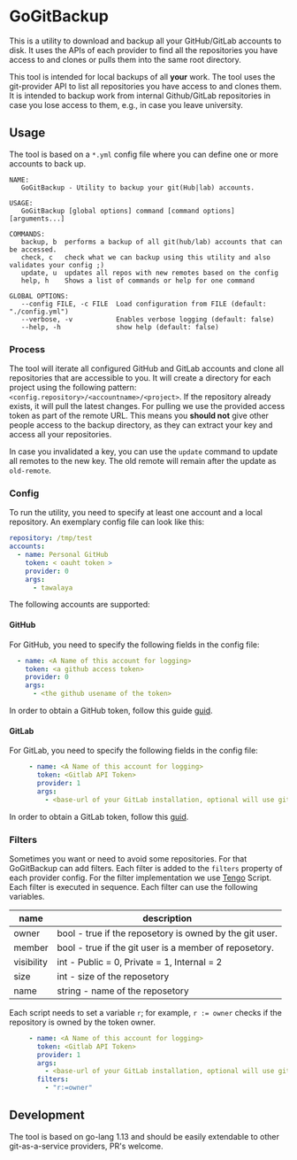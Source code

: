 # GoGitBackup

This is a utility to download and backup all your GitHub/GitLab accounts to disk.
It uses the APIs of each provider to find all the repositories you have access to and clones or pulls them into the same root directory. 

This tool is intended for local backups of all __your__ work. The tool uses the git-provider API to list all repositories you have access to and clones them. It is intended to backup work from internal Github/GitLab repositories in case you lose access to them, e.g., in case you leave university.

## Usage
The tool is based on a `*.yml` config file where you can define one or more accounts to back up.

```
NAME:
   GoGitBackup - Utility to backup your git(Hub|lab) accounts.

USAGE:
   GoGitBackup [global options] command [command options] [arguments...]

COMMANDS:
   backup, b  performs a backup of all git(hub/lab) accounts that can be accessed.
   check, c   check what we can backup using this utility and also validates your config ;)
   update, u  updates all repos with new remotes based on the config
   help, h    Shows a list of commands or help for one command

GLOBAL OPTIONS:
   --config FILE, -c FILE  Load configuration from FILE (default: "./config.yml")
   --verbose, -v           Enables verbose logging (default: false)
   --help, -h              show help (default: false)

```
### Process
The tool will iterate all configured GitHub and GitLab accounts and clone all repositories that are accessible to you.
It will create a directory for each project using the following pattern: `<config.repository>/<accountname>/<project>`.
If the repository already exists, it will pull the latest changes.
For pulling we use the provided access token as part of the remote URL. 
This means you **should not** give other people access to the backup directory, as they can extract your key and access all your repositories.

In case you invalidated a key, you can use the `update` command to update all remotes to the new key. The old remote will remain after the update as `old-remote`.
### Config
To run the utility, you need to specify at least one account and a local repository. 
An exemplary config file can look like this:
```yml
repository: /tmp/test
accounts:
  - name: Personal GitHub
    token: < oauht token >
    provider: 0
    args:
      - tawalaya
```
The following accounts are supported:

#### GitHub
For GitHub, you need to specify the following fields in the config file:
```yml
  - name: <A Name of this account for logging>
    token: <a github access token>
    provider: 0
    args:
      - <the github usename of the token>
```

In order to obtain a GitHub token, follow this guide  [guid](https://docs.github.com/en/github/authenticating-to-github/keeping-your-account-and-data-secure/creating-a-personal-access-token).
 
 #### GitLab
 For GitLab, you need to specify the following fields in the config file:
```yml
     - name: <A Name of this account for logging>
       token: <Gitlab API Token>
       provider: 1
       args:
         - <base-url of your GitLab installation, optional will use gitlab.com by default>
 ```
 
 In order to obtain a GitLab token, follow this [guid](https://docs.gitlab.com/ee/user/profile/personal_access_tokens.html). 

### Filters
Sometimes you want or need to avoid some repositories. For that GoGitBackup can add filters.
Each filter is added to the `filters` property of each provider config. 
For the filter implementation we use [Tengo](https://github.com/d5/tengo) Script. Each filter is executed in sequence. Each filter can use the following variables.

| name | description |
| ---- | ----------- |
| owner | bool - true if the reposetory is owned by the git user. | 
| member| bool - true if the git user is a member of reposetory. |
| visibility | int - Public = 0, Private = 1, Internal = 2 | 
| size | int - size of the reposetory | 
| name | string - name of the reposetory |

Each script needs to set a variable `r`; for example, `r := owner` checks if the repository is owned by the token owner. 
```yml
     - name: <A Name of this account for logging>
       token: <Gitlab API Token>
       provider: 1
       args:
         - <base-url of your GitLab installation, optional will use gitlab.com by default>
       filters: 
         - "r:=owner"
 ```

## Development
The tool is based on go-lang 1.13 and should be easily extendable to other git-as-a-service providers, PR's welcome.